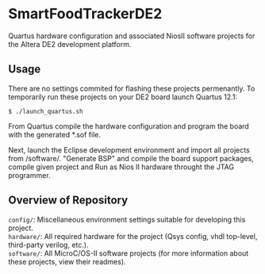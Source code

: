# SmartFoodTrackerDE2  
Quartus hardware configuration and associated NiosII software projects for the Altera DE2 development platform.  

## Usage  
There are no settings commited for flashing these projects permenantly. To temporarily run these projects on your DE2 board launch Quartus 12.1:  
```
$ ./launch_quartus.sh
```
From Quartus compile the hardware configuration and program the board with the generated *.sof file.  

Next, launch the Eclipse development environment and import all projects from /software/. "Generate BSP" and compile the board support packages, compile given project and Run as Nios II hardware throught the JTAG programmer.  

## Overview of Repository  
`config/`: Miscellaneous environment settings suitable for developing this project.  
`hardware/`: All required hardware for the project (Qsys config, vhdl top-level, third-party verilog, etc.).  
`software/`: All MicroC/OS-II software projects (for more information about these projects, view their readmes).  